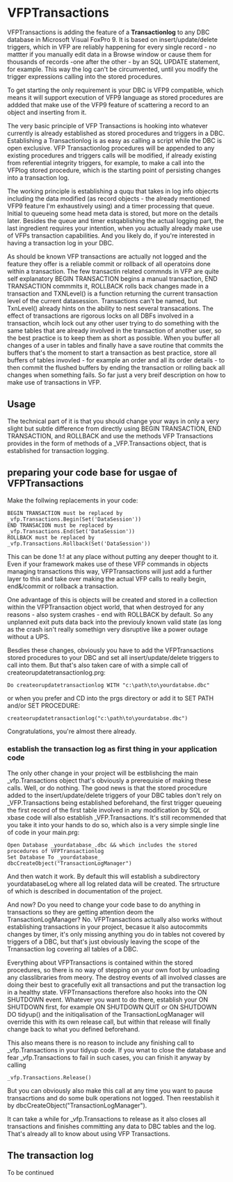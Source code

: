 # VFPTransactions

VFPTransactions is adding the feature of a **Transactionlog** to any DBC database in Microsoft Visual FoxPro 9. It is based on insert/update/delete triggers, which in VFP are reliably happening for every single record - no mattter if you manually edit data in a Browse window or cause them for thousands of records -one after the other - by an SQL UPDATE statement, for example. This way the log can't be circumvented, until you modify the trigger expressions calling into the stored procedures.

To get starting the only requirement is your DBC is VFP9 compatible, which means it will support execution of VFP9 language as stored procedures are addded that make use of the VFP9 feature of scattering a record to an object and inserting from it.

The very basic principle of VFP Transactions is hooking into whatever currently is already established as stored procedures and triggers in a DBC. Establishing a Transactionlog is as easy as calling a script while the DBC is open exclusive. VFP Transactionlog procedures will be appended to any existing procedures and triggers calls will be modified, if already existing from referential integrity triggers, for example, to make a call into the VFPlog stored procedure, which is the starting point of persisting changes into a transaction log.

The working principle is establishing a ququ that takes in log info objecrts including the data modified (as record objects - the already mentioned VFP9 feature I'm exhaustively using) and a timer processing that queue. Initial to queueing some head meta data is stored, but more on the details later. Besides the queue and timer estqablishing the actual logging part, the last ingredient requires your intention, when you actually already make use of VFPs transaction capabilities. And you likely do, if you're interested in having a transaction log in your DBC.

As should be known VFP transactions are actually not logged and the feature they offer is a reliable commit or rollback of all operatoins done within a transaction. The few transactin related commnds in VFP are quite self explanatory BEGIN TRANSACTION begins a manual transaction, END TRANSACTION commmits it, ROLLBACK rolls back changes made in a transaction and TXNLevel() is a function returning the current transaction level of the current datasession. Transactions can't be named, but TxnLevel() already hints on the ability to nest several transacations. The effect of transactions are rigorous locks on all DBFs involved in a transaction, whcih lock out any other user trying to do something with the same tables that are already involved in the transaction of another user, so the best practice is to keep them as short as possible. When you buffer all changes of a user in tables and finally have a save routine that commits the buffers that's the moment to start a transaction as best practice, store all buffers of tables invovled - for example an order and all its order details - to then commit the flushed buffers by ending the transaction or rolling back all changes when something fails. So far just a very breif description on how to make use of transactions in VFP.

## Usage

The technical part of it is that you should change your ways in only a very slight but subtle difference from directly using BEGIN TRANSACTION, END TRANSACTION, and ROLLBACK and use the methods VFP Transactions provides in the form of methods of a \_VFP.Transactions object, that is established for transaction logging.

## preparing your code base for usgae of VFPTransactions

Make the follwing replacements in your code:
```
BEGIN TRANSACTION must be replaced by _vfp.Transactions.Begin(Set('DataSession'))
END TRANSACION must be replaced by _vfp.Transactions.End(Set('DataSession'))
ROLLBACK must be replaced by _vfp.Transactions.Rollback(Set('DataSession'))
```
This can be done 1:! at any place without putting any deeper thought to it. Even if your framework makes use of these VFP commands in objects managing transactions this way, VFPTransactions will just add a further layer to this and take over making the actual VFP calls to really begin, end&/commit or rollback a transaction.

One advantage of this is objects will be created and stored in a collection within the VFPTransaction object world, that when destroyed for any reasons - also  system crashes - end with ROLLBACK by default. So any unplanned exit puts data back into the previouly known valid state (as long as the crash isn't really somethign very disruptive like a power outage without a UPS.

Besdies these changes, obviously you have to add the VFPTransactions stored procedures to your DBC and set all insert/update/delete triggers to call into them. But that's also taken care of with a simple call of createorupdatetransactionlog.prg:
```
Do createorupdatetransactionlog WITH "c:\path\to\yourdatabse.dbc"
```
or when you prefer and CD into the prgs directory or add it to SET PATH and/or SET PROCEDURE:
```
createorupdatetransactionlog("c:\path\to\yourdatabse.dbc")
```
Congratulations, you're almost there already.

### establish the transaction log as first thing in your application code

The only other change in your project will be estblishcing the main \_vfp.Transactions object that's obviously a prerequisie of making these calls. Well, or do nothing. The good news is that the stored procedure added to the insert/update/delete triggers of your DBC tables don't rely on \_VFP.Transactions being established beforehand, the first trigger queueing the first record of the first table involved in any modification by SQL or xbase code will also establish \_VFP.Transactions. It's still recommended that you take it into your hands to do so, which also is a very simple single line of code in your main.prg:

```
Open Database _yourdatabase_.dbc && which includes the stored procedures of VFPTransactionlog
Set Database To _yourdatabase_
dbcCreateObject("TransactionLogManager")
```
And then watch it work. By default this will establish a subdirectory yourdatabaseLog where all log related data will be created. The srtructure of which is described in documentation of the project.

And now? Do you need to change your code base to do anything in transactions so they are getting attention deom the TransactionLogManager? No. VFPTransactions actually also works without establishing transactions in your project, becasue it also autocommits changes by timer, it's only missing anything you do in tables not covered by triggers of a DBC, but that's just obviously leaving the scope of the Trnansaction log covering all tables of a DBC.

Everything about VFPTransactions is contained within the stored procedures, so there is no way of stepping on your own foot by unloading any classlibraries from meory. The destroy events of all involved classes are doing their best to gracefully exit all transactions and put the transaction log in a healthy state. VFPTrnansactions therefore also hooks into the ON SHUTDOWN event. Whatever you want to do there, establish your ON SHUTDOWN first, for example ON SHUTDOWN QUIT or ON SHUTDOWN DO tidyup() and the initiqalisation of the TransactionLogManager will override this with its own release call, but within that release will finally change back to what you defined beforehand.

This also means there is no reason to include any finishing call to \_vfp.Transactions in your tidyup code. If you wnat to close the database and fear \_vfp.Transactions to fail in such cases, you can finish it anyway by calling
```
_vfp.Transactions.Release()
```

But you can obviously also make this call at any time you  want to pause transacrtions and do some bulk operations not logged. Then reestablish it by dbcCreateObject("TransactionLogManager").

It can take a while for \_vfp.Transactions to release as it also closes all transactions and finishes committing any data to DBC tables and the log. That's already all to know about using VFP Transactions.

## The transaction log

To be continued
